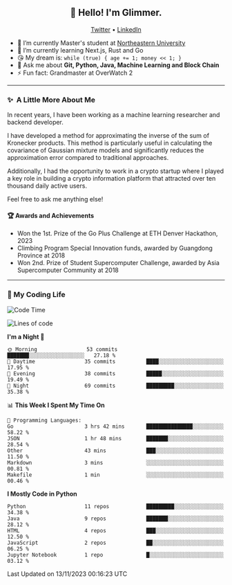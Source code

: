 <h2 align="center">👋 Hello! I'm Glimmer.</h2>
<p align="center">
  <a href="https://twitter.com/glimmerllx">Twitter</a> •
  <a href="https://www.linkedin.com/in/glimmer0x/">LinkedIn</a>
</p>

- 🔭 I’m currently Master's student at [Northeastern University](https://www.northeastern.edu/)
- 🌱 I’m currently learning Next.js, Rust and Go
- 😘 My dream is: `while (true) { age += 1; money << 1; }`
- 💬 Ask me about **Git, Python, Java, Machine Learning and Block Chain**
- ⚡ Fun fact: Grandmaster at OverWatch 2

---
### ✨&nbsp; A Little More About Me
In recent years, I have been working as a machine learning researcher and backend developer. 

I have developed a method for approximating the inverse of the sum of Kronecker products. This method is particularly useful in calculating the covariance of Gaussian mixture models and significantly reduces the approximation error compared to traditional approaches.

Additionally, I had the opportunity to work in a crypto startup where I played a key role in building a crypto information platform that attracted over ten thousand daily active users.

Feel free to ask me anything else!

#### 🏆 Awards and Achievements
- Won the 1st. Prize of the Go Plus Challenge at ETH Denver Hackathon, 2023
- Climbing Program Special Innovation funds, awarded by Guangdong Province at 2018
- Won 2nd. Prize of Student Supercomputer Challenge, awarded by Asia Supercomputer Community at 2018

---
### 🤗 My Coding Life
<!--START_SECTION:waka-->
![Code Time](http://img.shields.io/badge/Code%20Time-1%2C172%20hrs%2023%20mins-blue)

![Lines of code](https://img.shields.io/badge/From%20Hello%20World%20I%27ve%20Written-2.2%20million%20lines%20of%20code-blue)

**I'm a Night 🦉** 

```text
🌞 Morning                53 commits          ███████░░░░░░░░░░░░░░░░░░   27.18 % 
🌆 Daytime                35 commits          ████░░░░░░░░░░░░░░░░░░░░░   17.95 % 
🌃 Evening                38 commits          █████░░░░░░░░░░░░░░░░░░░░   19.49 % 
🌙 Night                  69 commits          █████████░░░░░░░░░░░░░░░░   35.38 % 
```


📊 **This Week I Spent My Time On** 

```text
💬 Programming Languages: 
Go                       3 hrs 42 mins       ███████████████░░░░░░░░░░   58.22 % 
JSON                     1 hr 48 mins        ███████░░░░░░░░░░░░░░░░░░   28.54 % 
Other                    43 mins             ███░░░░░░░░░░░░░░░░░░░░░░   11.50 % 
Markdown                 3 mins              ░░░░░░░░░░░░░░░░░░░░░░░░░   00.81 % 
Makefile                 1 min               ░░░░░░░░░░░░░░░░░░░░░░░░░   00.46 % 
```

**I Mostly Code in Python** 

```text
Python                   11 repos            █████████░░░░░░░░░░░░░░░░   34.38 % 
Java                     9 repos             ███████░░░░░░░░░░░░░░░░░░   28.12 % 
HTML                     4 repos             ███░░░░░░░░░░░░░░░░░░░░░░   12.50 % 
JavaScript               2 repos             ██░░░░░░░░░░░░░░░░░░░░░░░   06.25 % 
Jupyter Notebook         1 repo              █░░░░░░░░░░░░░░░░░░░░░░░░   03.12 % 
```




 Last Updated on 13/11/2023 00:16:23 UTC
<!--END_SECTION:waka-->
